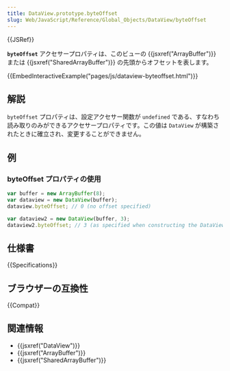 ```yaml
---
title: DataView.prototype.byteOffset
slug: Web/JavaScript/Reference/Global_Objects/DataView/byteOffset
---
```


{{JSRef}}

**`byteOffset`** アクセサープロパティは、このビューの {{jsxref("ArrayBuffer")}} または {{jsxref("SharedArrayBuffer")}} の先頭からオフセットを表します。

{{EmbedInteractiveExample("pages/js/dataview-byteoffset.html")}}

## 解説

`byteOffset` プロパティは、設定アクセサー関数が `undefined` である、すなわち読み取りのみができるアクセサープロパティです。この値は `DataView` が構築されたときに確立され、変更することができません。

## 例

### byteOffset プロパティの使用

```js
var buffer = new ArrayBuffer(8);
var dataview = new DataView(buffer);
dataview.byteOffset; // 0 (no offset specified)

var dataview2 = new DataView(buffer, 3);
dataview2.byteOffset; // 3 (as specified when constructing the DataView)
```

## 仕様書

{{Specifications}}

## ブラウザーの互換性

{{Compat}}

## 関連情報

- {{jsxref("DataView")}}
- {{jsxref("ArrayBuffer")}}
- {{jsxref("SharedArrayBuffer")}}
